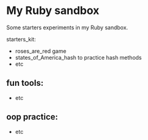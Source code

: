 # My Ruby sandbox
Some starters experiments in my Ruby sandbox.

starters_kit:
- roses_are_red game
- states_of_America_hash to practice hash methods
- etc

fun tools:
- 
- etc

oop practice:
- 
- etc
